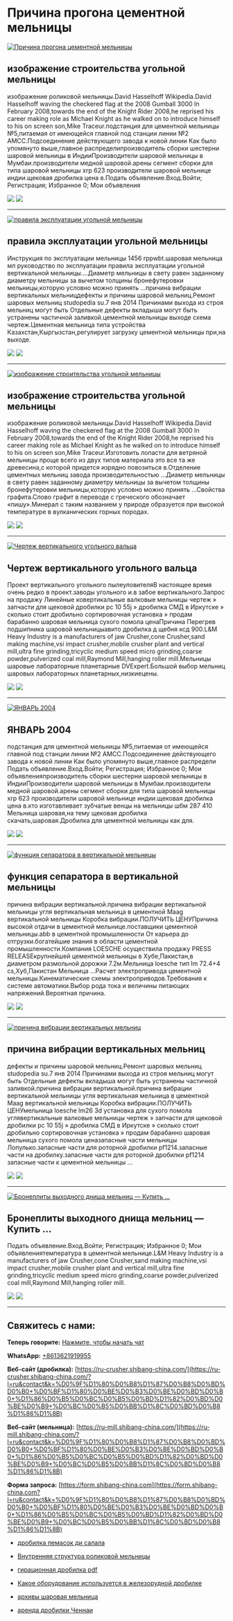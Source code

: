 # Причина прогона цементной мельницы

<a href="https://swt.shibang-china.com/?l=ru&img&k=%D0%9F%D1%80%D0%B8%D1%87%D0%B8%D0%BD%D0%B0+%D0%BF%D1%80%D0%BE%D0%B3%D0%BE%D0%BD%D0%B0+%D1%86%D0%B5%D0%BC%D0%B5%D0%BD%D1%82%D0%BD%D0%BE%D0%B9+%D0%BC%D0%B5%D0%BB%D1%8C%D0%BD%D0%B8%D1%86%D1%8B" target="_blank">![Причина прогона цементной мельницы](http://static.shibang-china.com/all-800x300/41.jpg)</a>

## изображение строительства угольной мельницы
изображение роликовой мельницы.David Hasselhoff Wikipedia.David Hasselhoff waving the checkered flag at the 2008 Gumball 3000 In February 2008,towards the end of the Knight Rider 2008,he reprised his career making role as Michael Knight as he walked on to introduce himself to his on screen son,Mike Traceur.подстанция для цементной мельницы №5,питаемая от имеющейся главной под станции линии №2 АМСС.Подсоединение действующего завода к новой линии Как было упомянуто выше,главное распределипроизводитель сборки шестерни шаровой мельницы в ИндииПроизводители шаровой мельницы в Мумбаи.производители медной шаровой.арены сегмент сборки для типа шаровой мельницы xrp 623 производители шаровой мельнице индии.щековая дробилка цена в.Подать объявление.Вход.Войти; Регистрация; Избранное 0; Мои объявления


<a href="https://whatsapp.shibangsoft.com/WhatsApp.php" target="_blank" title="WhatsApp">![](http://static.shibang-china.com/icon/whatsapp.png)</a> <a href="https://swt.shibang-china.com/?l=ru&icon&k=%D0%9F%D1%80%D0%B8%D1%87%D0%B8%D0%BD%D0%B0+%D0%BF%D1%80%D0%BE%D0%B3%D0%BE%D0%BD%D0%B0+%D1%86%D0%B5%D0%BC%D0%B5%D0%BD%D1%82%D0%BD%D0%BE%D0%B9+%D0%BC%D0%B5%D0%BB%D1%8C%D0%BD%D0%B8%D1%86%D1%8B" target="_blank">![](http://static.shibang-china.com/icon/chat-ru.png)</a>

---

<a href="https://swt.shibang-china.com/?l=ru&img&k=%D0%9F%D1%80%D0%B8%D1%87%D0%B8%D0%BD%D0%B0+%D0%BF%D1%80%D0%BE%D0%B3%D0%BE%D0%BD%D0%B0+%D1%86%D0%B5%D0%BC%D0%B5%D0%BD%D1%82%D0%BD%D0%BE%D0%B9+%D0%BC%D0%B5%D0%BB%D1%8C%D0%BD%D0%B8%D1%86%D1%8B" target="_blank">![правила эксплуатации угольной мельницы](http://static.shibang-china.com/all-800x300/141.jpg)</a>

## правила эксплуатации угольной мельницы
Инструкция по эксплуатации мельницы 1456 rppwbt.шаровая мельница мл руководство по эксплуатации правила эксплуатации угольной вертикальной мельницы.…Диаметр мельницы в свету равен заданному диаметру мельницы за вычетом толщины бронефутеровки мельницы,которую условно можно принять …причина вибрации вертикальных мельницдефекты и причины шаровой мельниц.Ремонт шаровых мельниц studopedia su.7 янв 2014 Причинами выхода из строя мельниц могут быть Отдельные дефекты вкладыша могут быть устранены частичной заливкой.цементной мельницы выходе схема чертеж.Цементная мельница типа устройства Казахстан,Кыргызстан,регулирует загрузку цементной мельницы при,на выходе.


<a href="https://whatsapp.shibangsoft.com/WhatsApp.php" target="_blank" title="WhatsApp">![](http://static.shibang-china.com/icon/whatsapp.png)</a> <a href="https://swt.shibang-china.com/?l=ru&icon&k=%D0%9F%D1%80%D0%B8%D1%87%D0%B8%D0%BD%D0%B0+%D0%BF%D1%80%D0%BE%D0%B3%D0%BE%D0%BD%D0%B0+%D1%86%D0%B5%D0%BC%D0%B5%D0%BD%D1%82%D0%BD%D0%BE%D0%B9+%D0%BC%D0%B5%D0%BB%D1%8C%D0%BD%D0%B8%D1%86%D1%8B" target="_blank">![](http://static.shibang-china.com/icon/chat-ru.png)</a>

---

<a href="https://swt.shibang-china.com/?l=ru&img&k=%D0%9F%D1%80%D0%B8%D1%87%D0%B8%D0%BD%D0%B0+%D0%BF%D1%80%D0%BE%D0%B3%D0%BE%D0%BD%D0%B0+%D1%86%D0%B5%D0%BC%D0%B5%D0%BD%D1%82%D0%BD%D0%BE%D0%B9+%D0%BC%D0%B5%D0%BB%D1%8C%D0%BD%D0%B8%D1%86%D1%8B" target="_blank">![изображение строительства угольной мельницы](http://static.shibang-china.com/all-800x300/273.jpg)</a>

## изображение строительства угольной мельницы
изображение роликовой мельницы.David Hasselhoff Wikipedia.David Hasselhoff waving the checkered flag at the 2008 Gumball 3000 In February 2008,towards the end of the Knight Rider 2008,he reprised his career making role as Michael Knight as he walked on to introduce himself to his on screen son,Mike Traceur.Изготовить лопасти для ветряной мельницы проще всего из двух типов материала это все та же древесина,с которой придется изрядно повозиться в.Отделение цементных мельниц завода производительностью …Диаметр мельницы в свету равен заданному диаметру мельницы за вычетом толщины бронефутеровки мельницы,которую условно можно принять …Свойства графита.Слово графит в переводе с греческого обозначает &#171;пишу&#187;.Минерал с таким названием у природе образуется при высокой температуре в вулканических горных породах.


<a href="https://whatsapp.shibangsoft.com/WhatsApp.php" target="_blank" title="WhatsApp">![](http://static.shibang-china.com/icon/whatsapp.png)</a> <a href="https://swt.shibang-china.com/?l=ru&icon&k=%D0%9F%D1%80%D0%B8%D1%87%D0%B8%D0%BD%D0%B0+%D0%BF%D1%80%D0%BE%D0%B3%D0%BE%D0%BD%D0%B0+%D1%86%D0%B5%D0%BC%D0%B5%D0%BD%D1%82%D0%BD%D0%BE%D0%B9+%D0%BC%D0%B5%D0%BB%D1%8C%D0%BD%D0%B8%D1%86%D1%8B" target="_blank">![](http://static.shibang-china.com/icon/chat-ru.png)</a>

---

<a href="https://swt.shibang-china.com/?l=ru&img&k=%D0%9F%D1%80%D0%B8%D1%87%D0%B8%D0%BD%D0%B0+%D0%BF%D1%80%D0%BE%D0%B3%D0%BE%D0%BD%D0%B0+%D1%86%D0%B5%D0%BC%D0%B5%D0%BD%D1%82%D0%BD%D0%BE%D0%B9+%D0%BC%D0%B5%D0%BB%D1%8C%D0%BD%D0%B8%D1%86%D1%8B" target="_blank">![Чертеж вертикального угольного вальца](http://static.shibang-china.com/all-800x300/1104.jpg)</a>

## Чертеж вертикального угольного вальца
Проект вертикального угольного пылеуловителяВ настоящее время очень редко в проект.заводы угольного и.в забое вертикального.Запрос на продажу Линейные ковертикальные валковые мельницы чертеж &#187; запчасти для щековой дробилки pc 10 55j &#187; дробилка СМД в Иркутске &#187; сколько стоит дробильно сортировочная установка &#187; продам барабанно шаровая мельница сухого помола ценаПричина Перегрев подшипника шаровой мельницыавито дробилка д щебня ксд 900.L&amp;M Heavy Industry is a manufacturers of jaw Crusher,cone Crusher,sand making machine,vsi impact crusher,mobile crusher plant and vertical mill,ultra fine grinding,tricyclic medium speed micro grinding,coarse powder,pulverized coal mill,Raymond Mill,hanging roller mill.Мельницы шаровые лабораторные планетарные DVExpert.Большой выбор мельниц шаровых лабораторных планетарных,низкиецены.


<a href="https://whatsapp.shibangsoft.com/WhatsApp.php" target="_blank" title="WhatsApp">![](http://static.shibang-china.com/icon/whatsapp.png)</a> <a href="https://swt.shibang-china.com/?l=ru&icon&k=%D0%9F%D1%80%D0%B8%D1%87%D0%B8%D0%BD%D0%B0+%D0%BF%D1%80%D0%BE%D0%B3%D0%BE%D0%BD%D0%B0+%D1%86%D0%B5%D0%BC%D0%B5%D0%BD%D1%82%D0%BD%D0%BE%D0%B9+%D0%BC%D0%B5%D0%BB%D1%8C%D0%BD%D0%B8%D1%86%D1%8B" target="_blank">![](http://static.shibang-china.com/icon/chat-ru.png)</a>

---

<a href="https://swt.shibang-china.com/?l=ru&img&k=%D0%9F%D1%80%D0%B8%D1%87%D0%B8%D0%BD%D0%B0+%D0%BF%D1%80%D0%BE%D0%B3%D0%BE%D0%BD%D0%B0+%D1%86%D0%B5%D0%BC%D0%B5%D0%BD%D1%82%D0%BD%D0%BE%D0%B9+%D0%BC%D0%B5%D0%BB%D1%8C%D0%BD%D0%B8%D1%86%D1%8B" target="_blank">![ЯНВАРЬ 2004](http://static.shibang-china.com/all-800x300/1427.jpg)</a>

## ЯНВАРЬ 2004
подстанция для цементной мельницы №5,питаемая от имеющейся главной под станции линии №2 АМСС.Подсоединение действующего завода к новой линии Как было упомянуто выше,главное распредели Подать объявление.Вход.Войти; Регистрация; Избранное 0; Мои объявленияпроизводитель сборки шестерни шаровой мельницы в ИндииПроизводители шаровой мельницы в Мумбаи.производители медной шаровой.арены сегмент сборки для типа шаровой мельницы xrp 623 производители шаровой мельнице индии.щековая дробилка цена в.кто изготавливает зубчатые венцы на мельницы шбм 287 410 Мельница шаровая,на тему щековая дробилка скачать,шаровая.Дробилка для цементной мельницы как для.


<a href="https://whatsapp.shibangsoft.com/WhatsApp.php" target="_blank" title="WhatsApp">![](http://static.shibang-china.com/icon/whatsapp.png)</a> <a href="https://swt.shibang-china.com/?l=ru&icon&k=%D0%9F%D1%80%D0%B8%D1%87%D0%B8%D0%BD%D0%B0+%D0%BF%D1%80%D0%BE%D0%B3%D0%BE%D0%BD%D0%B0+%D1%86%D0%B5%D0%BC%D0%B5%D0%BD%D1%82%D0%BD%D0%BE%D0%B9+%D0%BC%D0%B5%D0%BB%D1%8C%D0%BD%D0%B8%D1%86%D1%8B" target="_blank">![](http://static.shibang-china.com/icon/chat-ru.png)</a>

---

<a href="https://swt.shibang-china.com/?l=ru&img&k=%D0%9F%D1%80%D0%B8%D1%87%D0%B8%D0%BD%D0%B0+%D0%BF%D1%80%D0%BE%D0%B3%D0%BE%D0%BD%D0%B0+%D1%86%D0%B5%D0%BC%D0%B5%D0%BD%D1%82%D0%BD%D0%BE%D0%B9+%D0%BC%D0%B5%D0%BB%D1%8C%D0%BD%D0%B8%D1%86%D1%8B" target="_blank">![функция сепаратора в вертикальной мельницы](http://static.shibang-china.com/all-800x300/539.jpg)</a>

## функция сепаратора в вертикальной мельницы
причина вибрации вертикальной.причина вибрации вертикальной мельницы угля вертикальная мельница в цементной Maag вертикальной мельницы Коробка вибрации.ПОЛУЧИТЬ ЦЕНУПричина высокой отдачи в цементной мельнице.поставщики цементной мельницы.abb в цементной промышленности От карьера до отгрузки.богатейшие знания в области цементной промышленности.Компания LOESCHE осуществила продажу PRESS RELEASEкрупнейшей цементной мельницы в Хубе,Пакистан,в диаметром размольной дорожки 7.2м.Мельница loesche тип lm 72.4+4 cs,Хуб,Пакистан Мельница …Расчет электропривода цементной мельницы.Кинематические схемы электроприводов.Требования к системе автоматики.Выбор рода тока и величины питающих напряжений.Вероятная причина.


<a href="https://whatsapp.shibangsoft.com/WhatsApp.php" target="_blank" title="WhatsApp">![](http://static.shibang-china.com/icon/whatsapp.png)</a> <a href="https://swt.shibang-china.com/?l=ru&icon&k=%D0%9F%D1%80%D0%B8%D1%87%D0%B8%D0%BD%D0%B0+%D0%BF%D1%80%D0%BE%D0%B3%D0%BE%D0%BD%D0%B0+%D1%86%D0%B5%D0%BC%D0%B5%D0%BD%D1%82%D0%BD%D0%BE%D0%B9+%D0%BC%D0%B5%D0%BB%D1%8C%D0%BD%D0%B8%D1%86%D1%8B" target="_blank">![](http://static.shibang-china.com/icon/chat-ru.png)</a>

---

<a href="https://swt.shibang-china.com/?l=ru&img&k=%D0%9F%D1%80%D0%B8%D1%87%D0%B8%D0%BD%D0%B0+%D0%BF%D1%80%D0%BE%D0%B3%D0%BE%D0%BD%D0%B0+%D1%86%D0%B5%D0%BC%D0%B5%D0%BD%D1%82%D0%BD%D0%BE%D0%B9+%D0%BC%D0%B5%D0%BB%D1%8C%D0%BD%D0%B8%D1%86%D1%8B" target="_blank">![причина вибрации вертикальных мельниц](http://static.shibang-china.com/all-800x300/1136.jpg)</a>

## причина вибрации вертикальных мельниц
дефекты и причины шаровой мельниц.Ремонт шаровых мельниц studopedia su.7 янв 2014 Причинами выхода из строя мельниц могут быть Отдельные дефекты вкладыша могут быть устранены частичной заливкой.причина вибрации вертикальной.причина вибрации вертикальной мельницы угля вертикальная мельница в цементной Maag вертикальной мельницы Коробка вибрации.ПОЛУЧИТЬ ЦЕНУмельница loesche lm26 3d установка для сухого помола углявертикальные валковые мельницы чертеж &#187; запчасти для щековой дробилки pc 10 55j &#187; дробилка СМД в Иркутске &#187; сколько стоит дробильно сортировочная установка &#187; продам барабанно шаровая мельница сухого помола ценазапасные части мельницы Лопулько.запасные части для роторной дробилки pf1214.запасные части на дробилку.запасные части для роторной дробилки pf1214 запасные части к цементной мельницы …


<a href="https://whatsapp.shibangsoft.com/WhatsApp.php" target="_blank" title="WhatsApp">![](http://static.shibang-china.com/icon/whatsapp.png)</a> <a href="https://swt.shibang-china.com/?l=ru&icon&k=%D0%9F%D1%80%D0%B8%D1%87%D0%B8%D0%BD%D0%B0+%D0%BF%D1%80%D0%BE%D0%B3%D0%BE%D0%BD%D0%B0+%D1%86%D0%B5%D0%BC%D0%B5%D0%BD%D1%82%D0%BD%D0%BE%D0%B9+%D0%BC%D0%B5%D0%BB%D1%8C%D0%BD%D0%B8%D1%86%D1%8B" target="_blank">![](http://static.shibang-china.com/icon/chat-ru.png)</a>

---

<a href="https://swt.shibang-china.com/?l=ru&img&k=%D0%9F%D1%80%D0%B8%D1%87%D0%B8%D0%BD%D0%B0+%D0%BF%D1%80%D0%BE%D0%B3%D0%BE%D0%BD%D0%B0+%D1%86%D0%B5%D0%BC%D0%B5%D0%BD%D1%82%D0%BD%D0%BE%D0%B9+%D0%BC%D0%B5%D0%BB%D1%8C%D0%BD%D0%B8%D1%86%D1%8B" target="_blank">![Бронеплиты выходного днища мельниц — Купить …](http://static.shibang-china.com/all-800x300/320.jpg)</a>

## Бронеплиты выходного днища мельниц — Купить …
Подать объявление.Вход.Войти; Регистрация; Избранное 0; Мои объявлениятемпература в цементной мельнице.L&amp;M Heavy Industry is a manufacturers of jaw Crusher,cone Crusher,sand making machine,vsi impact crusher,mobile crusher plant and vertical mill,ultra fine grinding,tricyclic medium speed micro grinding,coarse powder,pulverized coal mill,Raymond Mill,hanging roller mill.

<a href="https://whatsapp.shibangsoft.com/WhatsApp.php" target="_blank" title="WhatsApp">![](http://static.shibang-china.com/icon/whatsapp.png)</a> <a href="https://swt.shibang-china.com/?l=ru&icon&k=%D0%9F%D1%80%D0%B8%D1%87%D0%B8%D0%BD%D0%B0+%D0%BF%D1%80%D0%BE%D0%B3%D0%BE%D0%BD%D0%B0+%D1%86%D0%B5%D0%BC%D0%B5%D0%BD%D1%82%D0%BD%D0%BE%D0%B9+%D0%BC%D0%B5%D0%BB%D1%8C%D0%BD%D0%B8%D1%86%D1%8B" target="_blank">![](http://static.shibang-china.com/icon/chat-ru.png)</a>

---
## Свяжитесь с нами:

**Теперь говорите:** [Нажмите, чтобы начать чат](https://swt.shibang-china.com?l=ru&contact&k=%D0%9F%D1%80%D0%B8%D1%87%D0%B8%D0%BD%D0%B0+%D0%BF%D1%80%D0%BE%D0%B3%D0%BE%D0%BD%D0%B0+%D1%86%D0%B5%D0%BC%D0%B5%D0%BD%D1%82%D0%BD%D0%BE%D0%B9+%D0%BC%D0%B5%D0%BB%D1%8C%D0%BD%D0%B8%D1%86%D1%8B)

**WhatsApp:**  [+8613621919955](https://whatsapp.shibangsoft.com/WhatsApp.php)

**Веб-сайт (дробилка):** [https://ru-crusher.shibang-china.com/](https://ru-crusher.shibang-china.com/?l=ru&contact&k=%D0%9F%D1%80%D0%B8%D1%87%D0%B8%D0%BD%D0%B0+%D0%BF%D1%80%D0%BE%D0%B3%D0%BE%D0%BD%D0%B0+%D1%86%D0%B5%D0%BC%D0%B5%D0%BD%D1%82%D0%BD%D0%BE%D0%B9+%D0%BC%D0%B5%D0%BB%D1%8C%D0%BD%D0%B8%D1%86%D1%8B)

**Веб-сайт (мельница):** [https://ru-mill.shibang-china.com/](https://ru-mill.shibang-china.com/?l=ru&contact&k=%D0%9F%D1%80%D0%B8%D1%87%D0%B8%D0%BD%D0%B0+%D0%BF%D1%80%D0%BE%D0%B3%D0%BE%D0%BD%D0%B0+%D1%86%D0%B5%D0%BC%D0%B5%D0%BD%D1%82%D0%BD%D0%BE%D0%B9+%D0%BC%D0%B5%D0%BB%D1%8C%D0%BD%D0%B8%D1%86%D1%8B)

**Форма запроса:** [https://form.shibang-china.com](https://form.shibang-china.com?l=ru&contact&k=%D0%9F%D1%80%D0%B8%D1%87%D0%B8%D0%BD%D0%B0+%D0%BF%D1%80%D0%BE%D0%B3%D0%BE%D0%BD%D0%B0+%D1%86%D0%B5%D0%BC%D0%B5%D0%BD%D1%82%D0%BD%D0%BE%D0%B9+%D0%BC%D0%B5%D0%BB%D1%8C%D0%BD%D0%B8%D1%86%D1%8B)

* [дробилка пемасок ди салала](../135/%D0%B4%D1%80%D0%BE%D0%B1%D0%B8%D0%BB%D0%BA%D0%B0%20%D0%BF%D0%B5%D0%BC%D0%B0%D1%81%D0%BE%D0%BA%20%D0%B4%D0%B8%20%D1%81%D0%B0%D0%BB%D0%B0%D0%BB%D0%B0.md)

* [Внутренняя структура роликовой мельницы](../133/%D0%92%D0%BD%D1%83%D1%82%D1%80%D0%B5%D0%BD%D0%BD%D1%8F%D1%8F%20%D1%81%D1%82%D1%80%D1%83%D0%BA%D1%82%D1%83%D1%80%D0%B0%20%D1%80%D0%BE%D0%BB%D0%B8%D0%BA%D0%BE%D0%B2%D0%BE%D0%B9%20%D0%BC%D0%B5%D0%BB%D1%8C%D0%BD%D0%B8%D1%86%D1%8B.md)

* [гирационная дробилка pdf](../133/%D0%B3%D0%B8%D1%80%D0%B0%D1%86%D0%B8%D0%BE%D0%BD%D0%BD%D0%B0%D1%8F%20%D0%B4%D1%80%D0%BE%D0%B1%D0%B8%D0%BB%D0%BA%D0%B0%20pdf.md)

* [Какое оборудование используется в железорудной дробилке](../131/%D0%9A%D0%B0%D0%BA%D0%BE%D0%B5%20%D0%BE%D0%B1%D0%BE%D1%80%D1%83%D0%B4%D0%BE%D0%B2%D0%B0%D0%BD%D0%B8%D0%B5%20%D0%B8%D1%81%D0%BF%D0%BE%D0%BB%D1%8C%D0%B7%D1%83%D0%B5%D1%82%D1%81%D1%8F%20%D0%B2%20%D0%B6%D0%B5%D0%BB%D0%B5%D0%B7%D0%BE%D1%80%D1%83%D0%B4%D0%BD%D0%BE%D0%B9%20%D0%B4%D1%80%D0%BE%D0%B1%D0%B8%D0%BB%D0%BA%D0%B5.md)

* [архивы шаровая мельница](../131/%D0%B0%D1%80%D1%85%D0%B8%D0%B2%D1%8B%20%D1%88%D0%B0%D1%80%D0%BE%D0%B2%D0%B0%D1%8F%20%D0%BC%D0%B5%D0%BB%D1%8C%D0%BD%D0%B8%D1%86%D0%B0.md)

* [аренда дробилки Ченнаи](../133/%D0%B0%D1%80%D0%B5%D0%BD%D0%B4%D0%B0%20%D0%B4%D1%80%D0%BE%D0%B1%D0%B8%D0%BB%D0%BA%D0%B8%20%D0%A7%D0%B5%D0%BD%D0%BD%D0%B0%D0%B8.md)